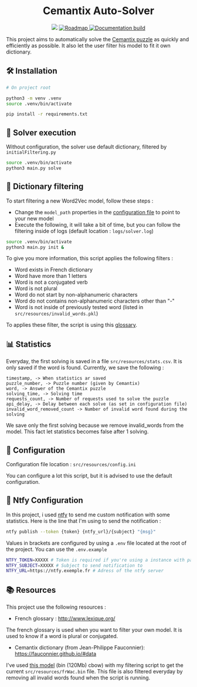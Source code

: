 <h1 align="center">Cemantix Auto-Solver</h1>
<p align="center">
  <img src="https://img.shields.io/github/last-commit/Romb38/autoCemantix?style=flat-square" />
  <a href="https://github.com/Romb38/autoCemantix/blob/master/TODO.md">
    <img src="https://img.shields.io/badge/Roadmap-View-blue?style=flat-square" alt="Roadmap" />
  </a>
  <a href="https://github.com/Romb38/autoCemantix/actions/workflows/build-docs.yml">
        <img src="https://img.shields.io/github/actions/workflow/status/Romb38/autoCemantix/build-docs.yml?style=flat-square" alt="Documentation build" />
  </a>
</p>

This project aims to automatically solve the [Cemantix puzzle](https://cemantix.certitudes.org/) as quickly and efficiently as possible. It also let the user filter his model to fit it own dictionary.

## 🛠️ Installation

```bash
# On project root

python3 -m venv .venv
source .venv/bin/activate

pip install -r requirements.txt
```

## 🚀 Solver execution

Without configuration, the solver use default dictionary, filtered by `initialFiltering.py`

```bash
source .venv/bin/activate
python3 main.py solve
```

## 🧹 Dictionary filtering

To start filtering a new Word2Vec model, follow these steps :
- Change the `model_path` properties in the [configuration file](#-configuration) to point to your new model
- Execute the following, it will take a bit of time, but you can follow the filtering inside of logs (default location : `logs/solver.log`)
```bash
source .venv/bin/activate
python3 main.py init &
```

To give you more information, this script applies the following filters :
- Word exists in French dictionary
- Word have more than 1 letters
- Word is not a conjugated verb
- Word is not plural
- Word do not start by non-alphanumeric characters
- Word do not contains non-alphanumeric characters other than "-"
- Word is not inside of previously tested word (listed in `src/resources/invalid_words.pkl`)

To applies these filter, the script is using this [glossary](http://www.lexique.org/).

## 📊 Statistics

Everyday, the first solving is saved in a file `src/resources/stats.csv`. It is only saved if the word is found. Currently, we save the following :

```
timestamp, -> When statistics ar saved
puzzle_number, -> Puzzle number (given by Cemantix)
word, -> Answer of the Cemantix puzzle
solving_time, -> Solving time
requests_count, -> Number of requests used to solve the puzzle
api_delay, -> Delay between each solve (as set in configuration file)
invalid_word_removed_count -> Number of invalid word found during the solving
```

We save only the first solving because we remove invalid_words from the model. This fact let statistics becomes false after 1 solving.

## 🔧 Configuration

Configuration file location : `src/resources/config.ini`

You can configure a lot this script, but it is advised to use the default configuration.

## 🔔 Ntfy Configuration

In this project, i used [ntfy](https://ntfy.sh/) to send me custom notification with some statistics. Here is the line that I'm using to send the notification :

```bash
ntfy publish --token {token} {ntfy_url}/{subject} "{msg}"
```

Values in brackets are configured by using a `.env` file located at the root of the project. You can use the `.env.example`

```bash
NTFY_TOKEN=XXXXX # Token is required if you're using a instance with password
NTFY_SUBJECT=XXXXX # Subject to send notification to
NTFY_URL=https://ntfy.exemple.fr # Adress of the ntfy server
```

## 📚 Resources
This project use the following resources :

- French glossary : http://www.lexique.org/

The french glossary is used when you want to filter your own model. It is used to know if a word is plural or conjugated.

- Cemantix dictionary (from Jean-Philippe Fauconnier): https://fauconnier.github.io/#data

I've used [this model](https://embeddings.net/embeddings/frWac_non_lem_no_postag_no_phrase_200_cbow_cut100.bin) (bin (120Mb) cbow) with my filtering script to get the current `src/resources/frWac.bin` file. This file is also filtered everyday by removing all invalid words found when the script is running.
